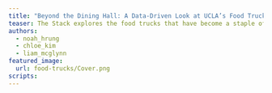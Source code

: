 ```yaml
---
title: "Beyond the Dining Hall: A Data-Driven Look at UCLA’s Food Trucks"
teaser: The Stack explores the food trucks that have become a staple of UCLA’s campus dining scene, examining their performance and sharing their perspectives.
authors:
  - noah_hrung
  - chloe_kim
  - liam_mcglynn
featured_image:
  url: food-trucks/Cover.png
scripts:
---
```


<head>
<script>
window.location.href = "https://features.dailybruin.com/2025/stack-food-trucks/";
</script>
</head>
